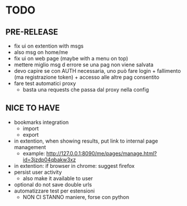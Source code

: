 # TODO

## PRE-RELEASE
- fix ui on extention with msgs
- also msg on home/me
- fix ui on web page (maybe with a menu on top)
- mettere miglio msg d errore se una pag non viene salvata
- devo capire se con AUTH necessaria, uno può fare login + fallimento (ma registrazione token) + accesso alle altre pag consentito
- fare test automatici proxy
    - basta una requests che passa dal proxy nella config

## NICE TO HAVE
- bookmarks integration
    - import
    - export
- in extention, when showing results, put link to internal page management
    - example: http://127.0.0.1:8090/me/pages/manage.html?id=3jzdp04qbakw3xz
- in extention: if browser in chrome: suggest firefox
- persist user activity
    - also make it available to user
- optional do not save double urls
- automatizzare test per estensioni
    - NON CI STANNO maniere, forse con python

